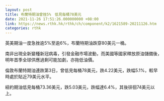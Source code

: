 ```yaml
---
layout: post
title: 布蘭特期油曾挫5%　低見每桶78美元
date: 2021-11-26 17:51:26.000000000 +08:00
link: https://news.rthk.hk/rthk/ch/component/k2/1621589-20211126.htm
categories: rthk
---
```


英美期油一度急挫逾5%至逾6%，布蘭特期油跌穿80美元一桶。

南非出現全新變種新冠病毒，引發金融市場波動，而美國等國家釋放原油儲備後，明年首季全球供應過剩可能加劇，亦拖低油價。

倫敦布蘭特期油連跌第3日，曾低見每桶78美元，跌4.22美元，跌幅5.1%，較早時處於貼近79美元水平。

紐約期油低見每桶73.36美元，跌5.03美元，跌幅達6.4%，其後徘徊74美元以上。
